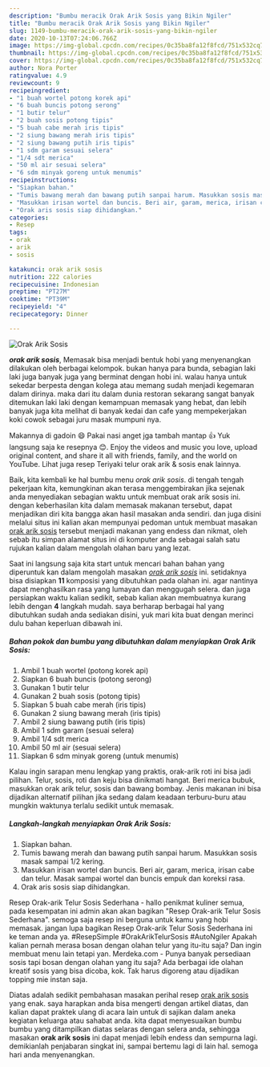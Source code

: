 ```yaml
---
description: "Bumbu meracik Orak Arik Sosis yang Bikin Ngiler"
title: "Bumbu meracik Orak Arik Sosis yang Bikin Ngiler"
slug: 1149-bumbu-meracik-orak-arik-sosis-yang-bikin-ngiler
date: 2020-10-13T07:24:06.766Z
image: https://img-global.cpcdn.com/recipes/0c35ba8fa12f8fcd/751x532cq70/orak-arik-sosis-foto-resep-utama.jpg
thumbnail: https://img-global.cpcdn.com/recipes/0c35ba8fa12f8fcd/751x532cq70/orak-arik-sosis-foto-resep-utama.jpg
cover: https://img-global.cpcdn.com/recipes/0c35ba8fa12f8fcd/751x532cq70/orak-arik-sosis-foto-resep-utama.jpg
author: Nora Porter
ratingvalue: 4.9
reviewcount: 9
recipeingredient:
- "1 buah wortel potong korek api"
- "6 buah buncis potong serong"
- "1 butir telur"
- "2 buah sosis potong tipis"
- "5 buah cabe merah iris tipis"
- "2 siung bawang merah iris tipis"
- "2 siung bawang putih iris tipis"
- "1 sdm garam sesuai selera"
- "1/4 sdt merica"
- "50 ml air sesuai selera"
- "6 sdm minyak goreng untuk menumis"
recipeinstructions:
- "Siapkan bahan."
- "Tumis bawang merah dan bawang putih sanpai harum. Masukkan sosis masak sampai 1/2 kering."
- "Masukkan irisan wortel dan buncis. Beri air, garam, merica, irisan cabe dan telur. Masak sampai wortel dan buncis empuk dan koreksi rasa."
- "Orak aris sosis siap dihidangkan."
categories:
- Resep
tags:
- orak
- arik
- sosis

katakunci: orak arik sosis 
nutrition: 222 calories
recipecuisine: Indonesian
preptime: "PT27M"
cooktime: "PT39M"
recipeyield: "4"
recipecategory: Dinner

---
```



![Orak Arik Sosis](https://img-global.cpcdn.com/recipes/0c35ba8fa12f8fcd/751x532cq70/orak-arik-sosis-foto-resep-utama.jpg)

<b><i>orak arik sosis</i></b>, Memasak bisa menjadi bentuk hobi yang menyenangkan dilakukan oleh berbagai kelompok. bukan hanya para bunda, sebagian laki laki juga banyak juga yang berminat dengan hobi ini. walau hanya untuk sekedar berpesta dengan kolega atau memang sudah menjadi kegemaran dalam dirinya. maka dari itu dalam dunia restoran sekarang sangat banyak ditemukan laki laki dengan kemampuan memasak yang hebat, dan lebih banyak juga kita melihat di banyak kedai dan cafe yang mempekerjakan koki cowok sebagai juru masak mumpuni nya.

Makannya di gadoin 😄 Pakai nasi anget jga tambah mantap 👍 Yuk langsung saja ke resepnya 😊. Enjoy the videos and music you love, upload original content, and share it all with friends, family, and the world on YouTube. Lihat juga resep Teriyaki telur orak arik &amp; sosis enak lainnya.

Baik, kita kembali ke hal bumbu menu <i>orak arik sosis</i>. di tengah tengah pekerjaan kita, kemungkinan akan terasa menggembirakan jika sejenak anda menyediakan sebagian waktu untuk membuat orak arik sosis ini. dengan keberhasilan kita dalam memasak makanan tersebut, dapat menjadikan diri kita bangga akan hasil masakan anda sendiri. dan juga disini melalui situs ini kalian akan mempunyai pedoman untuk membuat masakan <u>orak arik sosis</u> tersebut menjadi makanan yang endess dan nikmat, oleh sebab itu simpan alamat situs ini di komputer anda sebagai salah satu rujukan kalian dalam mengolah olahan baru yang lezat.


Saat ini langsung saja kita start untuk mencari bahan bahan yang diperuntuk kan dalam mengolah masakan <u><i>orak arik sosis</i></u> ini. setidaknya bisa disiapkan <b>11</b> komposisi yang dibutuhkan pada olahan ini. agar nantinya dapat menghasilkan rasa yang lumayan dan menggugah selera. dan juga persiapkan waktu kalian sedikit, sebab kalian akan membuatnya kurang lebih dengan <b>4</b> langkah mudah. saya berharap berbagai hal yang dibutuhkan sudah anda sediakan disini, yuk mari kita buat dengan merinci dulu bahan keperluan dibawah ini.

<!--inarticleads1-->

##### Bahan pokok dan bumbu yang dibutuhkan dalam menyiapkan Orak Arik Sosis:

1. Ambil 1 buah wortel (potong korek api)
1. Siapkan 6 buah buncis (potong serong)
1. Gunakan 1 butir telur
1. Gunakan 2 buah sosis (potong tipis)
1. Siapkan 5 buah cabe merah (iris tipis)
1. Gunakan 2 siung bawang merah (iris tipis)
1. Ambil 2 siung bawang putih (iris tipis)
1. Ambil 1 sdm garam (sesuai selera)
1. Ambil 1/4 sdt merica
1. Ambil 50 ml air (sesuai selera)
1. Siapkan 6 sdm minyak goreng (untuk menumis)


Kalau ingin sarapan menu lengkap yang praktis, orak-arik roti ini bisa jadi pilihan. Telur, sosis, roti dan keju bisa dinikmati hangat. Beri merica bubuk, masukkan orak arik telur, sosis dan bawang bombay. Jenis makanan ini bisa dijadikan alternatif pilihan jika sedang dalam keadaan terburu-buru atau mungkin waktunya terlalu sedikit untuk memasak. 

<!--inarticleads2-->

##### Langkah-langkah menyiapkan Orak Arik Sosis:

1. Siapkan bahan.
1. Tumis bawang merah dan bawang putih sanpai harum. Masukkan sosis masak sampai 1/2 kering.
1. Masukkan irisan wortel dan buncis. Beri air, garam, merica, irisan cabe dan telur. Masak sampai wortel dan buncis empuk dan koreksi rasa.
1. Orak aris sosis siap dihidangkan.


Resep Orak-arik Telur Sosis Sederhana - hallo penikmat kuliner semua, pada kesempatan ini admin akan akan bagikan &#34;Resep Orak-arik Telur Sosis Sederhana&#34;. semoga saja resep ini berguna untuk kamu yang hobi memasak. jangan lupa bagikan Resep Orak-arik Telur Sosis Sederhana ini ke teman anda ya. #ResepSimple #OrakArikTelurSosis #AutoNgiler Apakah kalian pernah merasa bosan dengan olahan telur yang itu-itu saja? Dan ingin membuat menu lain tetapi yan. Merdeka.com - Punya banyak persediaan sosis tapi bosan dengan olahan yang itu saja? Ada berbagai ide olahan kreatif sosis yang bisa dicoba, kok. Tak harus digoreng atau dijadikan topping mie instan saja. 

Diatas adalah sedikit pembahasan masakan perihal resep <u>orak arik sosis</u> yang enak. saya harapkan anda bisa mengerti dengan artikel diatas, dan kalian dapat praktek ulang di acara lain untuk di sajikan dalam aneka kegiatan keluarga atau sahabat anda. kita dapat menyesuaikan bumbu bumbu yang ditampilkan diatas selaras dengan selera anda, sehingga masakan <b>orak arik sosis</b> ini dapat menjadi lebih endess dan sempurna lagi. demikianlah penjabaran singkat ini, sampai bertemu lagi di lain hal. semoga hari anda menyenangkan.
